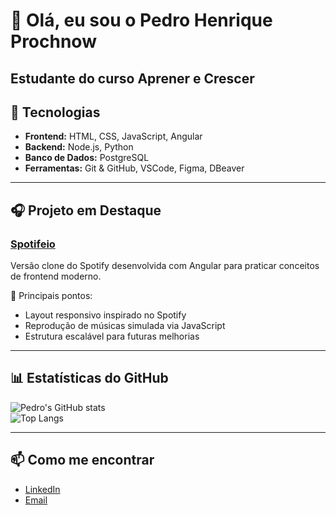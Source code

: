 # 👋 Olá, eu sou o Pedro Henrique Prochnow

Estudante do curso Aprener e Crescer
---

## 🚀 Tecnologias
- **Frontend:** HTML, CSS, JavaScript, Angular  
- **Backend:** Node.js, Python  
- **Banco de Dados:** PostgreSQL  
- **Ferramentas:** Git & GitHub, VSCode, Figma, DBeaver  

---

## 🎧 Projeto em Destaque

### [Spotifeio](https://github.com/Pedro-Prochnow/spotifeio)
Versão clone do Spotify desenvolvida com Angular para praticar conceitos de frontend moderno.

📌 Principais pontos:
- Layout responsivo inspirado no Spotify  
- Reprodução de músicas simulada via JavaScript  
- Estrutura escalável para futuras melhorias  

---

## 📊 Estatísticas do GitHub
![Pedro's GitHub stats](https://github-readme-stats.vercel.app/api?username=Pedro-Prochnow&show_icons=true&theme=default)  
![Top Langs](https://github-readme-stats.vercel.app/api/top-langs/?username=Pedro-Prochnow&layout=compact&theme=default)

---

## 📫 Como me encontrar
- [LinkedIn](https://www.linkedin.com/in/SEU-LINK)  
- [Email](mailto:SEUEMAIL@gmail.com)  
